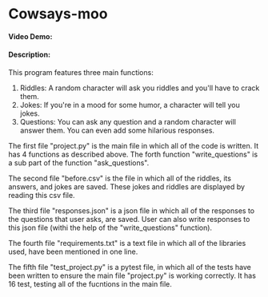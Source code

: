# Cowsays-moo
#### Video Demo:  <URL HERE>
#### Description:
This program features three main functions:
1. Riddles: A random character will ask you riddles and you'll have to crack them.
2. Jokes: If you're in a mood for some humor, a character will tell you jokes.
3. Questions: You can ask any question and a random character will answer them. You can even add some hilarious responses.

The first file "project.py" is the main file in which all of the code is written. It has 4 functions as described above. The forth function "write_questions" is a sub part of the function "ask_questions". 

The second file "before.csv" is the file in which all of the riddles, its answers, and jokes are saved. These jokes and riddles are displayed by reading this csv file.

The third file "responses.json" is a json file in which all of the responses to the questions that user asks, are saved. User can also write responses to this json file (withi the help of the "write_questions" function).

The fourth file "requirements.txt" is a text file in which all of the libraries used, have been mentioned in one line.

The fifth file "test_project.py" is a pytest file, in which all of the tests have been written to ensure the main file "project.py" is working correctly. It has 16 test, testing all of the fucntions in the main file.